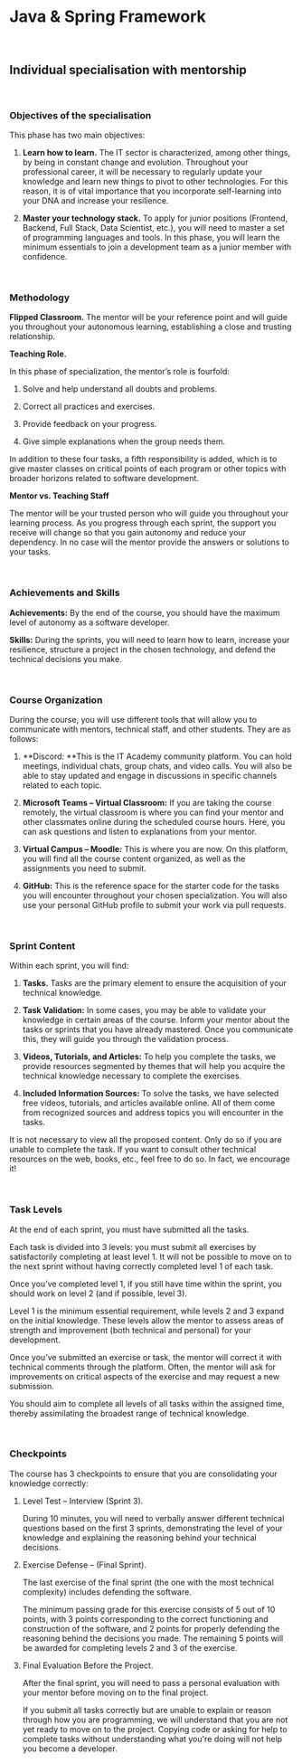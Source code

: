 # Java & Spring Framework

<br/>

## Individual specialisation with mentorship
<br/>

### Objectives of the specialisation

This phase has two main objectives:

1. **Learn how to learn.** The IT sector is characterized, among other things, by being in constant change and evolution. Throughout your professional career, it will be necessary to regularly update your knowledge and learn new things to pivot to other technologies. For this reason, it is of vital importance that you incorporate self-learning into your DNA and increase your resilience.

2. **Master your technology stack.** To apply for junior positions (Frontend, Backend, Full Stack, Data Scientist, etc.), you will need to master a set of programming languages and tools. In this phase, you will learn the minimum essentials to join a development team as a junior member with confidence.

<br/>

### Methodology

**Flipped Classroom.** The mentor will be your reference point and will guide you throughout your autonomous learning, establishing a close and trusting relationship.

**Teaching Role.**

In this phase of specialization, the mentor’s role is fourfold:

1. Solve and help understand all doubts and problems.

2. Correct all practices and exercises.

3. Provide feedback on your progress.

4. Give simple explanations when the group needs them.

In addition to these four tasks, a fifth responsibility is added, which is to give master classes on critical points of each program or other topics with broader horizons related to software development.

**Mentor vs. Teaching Staff**

The mentor will be your trusted person who will guide you throughout your learning process. As you progress through each sprint, the support you receive will change so that you gain autonomy and reduce your dependency. In no case will the mentor provide the answers or solutions to your tasks.

<br/>

### Achievements and Skills

**Achievements:** By the end of the course, you should have the maximum level of autonomy as a software developer.

**Skills:** During the sprints, you will need to learn how to learn, increase your resilience, structure a project in the chosen technology, and defend the technical decisions you make.

<br/>

### Course Organization

During the course, you will use different tools that will allow you to communicate with mentors, technical staff, and other students. They are as follows:

1. **Discord: **This is the IT Academy community platform. You can hold meetings, individual chats, group chats, and video calls. You will also be able to stay updated and engage in discussions in specific channels related to each topic.

2. **Microsoft Teams – Virtual Classroom:** If you are taking the course remotely, the virtual classroom is where you can find your mentor and other classmates online during the scheduled course hours. Here, you can ask questions and listen to explanations from your mentor.

3. **Virtual Campus – Moodle:** This is where you are now. On this platform, you will find all the course content organized, as well as the assignments you need to submit.

4. **GitHub:** This is the reference space for the starter code for the tasks you will encounter throughout your chosen specialization. You will also use your personal GitHub profile to submit your work via pull requests.


<br/>

### Sprint Content

Within each sprint, you will find:

1. **Tasks.** Tasks are the primary element to ensure the acquisition of your technical knowledge.

2. **Task Validation:** In some cases, you may be able to validate your knowledge in certain areas of the course. Inform your mentor about the tasks or sprints that you have already mastered. Once you communicate this, they will guide you through the validation process.

3. **Videos, Tutorials, and Articles:** To help you complete the tasks, we provide resources segmented by themes that will help you acquire the technical knowledge necessary to complete the exercises.

4. **Included Information Sources:** To solve the tasks, we have selected free videos, tutorials, and articles available online. All of them come from recognized sources and address topics you will encounter in the tasks.

It is not necessary to view all the proposed content. Only do so if you are unable to complete the task. If you want to consult other technical resources on the web, books, etc., feel free to do so. In fact, we encourage it!

<br/>

### Task Levels

At the end of each sprint, you must have submitted all the tasks.

Each task is divided into 3 levels: you must submit all exercises by satisfactorily completing at least level 1. It will not be possible to move on to the next sprint without having correctly completed level 1 of each task.

Once you’ve completed level 1, if you still have time within the sprint, you should work on level 2 (and if possible, level 3).

Level 1 is the minimum essential requirement, while levels 2 and 3 expand on the initial knowledge. These levels allow the mentor to assess areas of strength and improvement (both technical and personal) for your development.

Once you’ve submitted an exercise or task, the mentor will correct it with technical comments through the platform. Often, the mentor will ask for improvements on critical aspects of the exercise and may request a new submission.

You should aim to complete all levels of all tasks within the assigned time, thereby assimilating the broadest range of technical knowledge.

<br/>

### Checkpoints

The course has 3 checkpoints to ensure that you are consolidating your knowledge correctly:

1. Level Test – Interview (Sprint 3).

    During 10 minutes, you will need to verbally answer different technical questions based on the first 3 sprints, demonstrating the level of your knowledge and explaining the reasoning behind your technical decisions.

2. Exercise Defense – (Final Sprint).

    The last exercise of the final sprint (the one with the most technical complexity) includes defending the software.

    The minimum passing grade for this exercise consists of 5 out of 10 points, with 3 points corresponding to the correct functioning and construction of the software, and 2 points for properly defending the reasoning behind the decisions you made. The remaining 5 points will be awarded for completing levels 2 and 3 of the exercise.

3. Final Evaluation Before the Project.

    After the final sprint, you will need to pass a personal evaluation with your mentor before moving on to the final project.

    If you submit all tasks correctly but are unable to explain or reason through how you are programming, we will understand that you are not yet ready to move on to the project. Copying code or asking for help to complete tasks without understanding what you're doing will not help you become a developer.